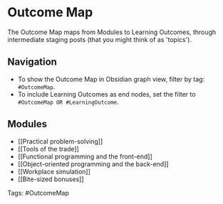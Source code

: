 # Outcome Map
The Outcome Map maps from Modules to Learning Outcomes, through intermediate staging posts (that you might think of as 'topics').

## Navigation
- To show the Outcome Map in Obsidian graph view, filter by tag: `#OutcomeMap`.
- To include Learning Outcomes as end nodes, set the filter to  `#OutcomeMap OR #LearningOutcome`.

## Modules
- [[Practical problem-solving]]
- [[Tools of the trade]]
- [[Functional programming and the front-end]]
- [[Object-oriented programming and the back-end]]
- [[Workplace simulation]]
- [[Bite-sized bonuses]]

Tags: #OutcomeMap